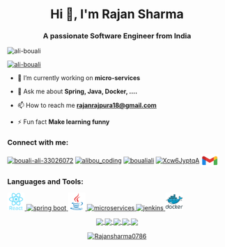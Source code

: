 <h1 align="center">Hi 👋, I'm Rajan Sharma</h1>
<h3 align="center">A passionate Software Engineer from India</h3> 

<p align="left"> <img src="https://komarev.com/ghpvc/?username=ali-bouali&label=Profile%20views&color=0e75b6&style=flat" alt="ali-bouali" /> </p>

<p align="left"> <a href="https://github.com/ryo-ma/github-profile-trophy"><img src="https://github-profile-trophy.vercel.app/?username=ali-bouali" alt="ali-bouali" /></a> </p>

- 🔭 I’m currently working on **micro-services**

- 💬 Ask me about **Spring, Java, Docker, ....**

- 📫 How to reach me **rajanrajpura18@gmail.com**

- ⚡ Fun fact **Make learning funny**

<h3 align="left">Connect with me:</h3>
<p align="left">
<a href="https://linkedin.com/in/rajan-sharma-32a246197" target="blank"><img align="center" src="https://raw.githubusercontent.com/rahuldkjain/github-profile-readme-generator/master/src/images/icons/Social/linked-in-alt.svg" alt="bouali-ali-33026072" height="30" width="40" /></a>
<a href="https://instagram.com/alibou_coding" target="blank"><img align="center" src="https://raw.githubusercontent.com/rahuldkjain/github-profile-readme-generator/master/src/images/icons/Social/instagram.svg" alt="alibou_coding" height="30" width="40" /></a>
<a href="https://www.youtube.com/c/boualiali" target="blank"><img align="center" src="https://raw.githubusercontent.com/rahuldkjain/github-profile-readme-generator/master/src/images/icons/Social/youtube.svg" alt="boualiali" height="30" width="40" /></a>
<a href="https://discord.gg/Xcw6JyptqA" target="blank"><img align="center" src="https://raw.githubusercontent.com/rahuldkjain/github-profile-readme-generator/master/src/images/icons/Social/discord.svg" alt="Xcw6JyptqA" height="30" width="40" /></a>
<a href="rajanrajpura18@gmail.com" target="blank"><img align="center" src="https://raw.githubusercontent.com/rahuldkjain/github-profile-readme-generator/master/src/images/icons/Social/gmail.svg" alt="Gmail" height="30" width="40" /></a>
</p>

<h3 align="left">Languages and Tools:</h3>
<p align="left">
  <a href="https://reactjs.org/" target="_blank" rel="noreferrer">
    <img src="https://raw.githubusercontent.com/devicons/devicon/master/icons/react/react-original-wordmark.svg" alt="react" width="40" height="40"/>
  </a>
  <a href="https://spring.io/projects/spring-boot" target="_blank" rel="noreferrer">
    <img src="https://www.vectorlogo.zone/logos/springio/springio-icon.svg" alt="spring boot" width="40" height="40"/>
  </a>
  <a href="https://www.java.com/" target="_blank" rel="noreferrer">
    <img src="https://raw.githubusercontent.com/devicons/devicon/master/icons/java/java-original.svg" alt="java" width="40" height="40"/>
  </a>
  <a href="https://martinfowler.com/microservices/" target="_blank" rel="noreferrer">
    <img src="https://cdn.worldvectorlogo.com/logos/microservices-1.svg" alt="microservices" width="40" height="40"/>
  </a>
  <a href="https://www.jenkins.io/" target="_blank" rel="noreferrer">
    <img src="https://www.vectorlogo.zone/logos/jenkins/jenkins-icon.svg" alt="jenkins" width="40" height="40"/>
  </a>
  <a href="https://www.docker.com/" target="_blank" rel="noreferrer">
    <img src="https://raw.githubusercontent.com/devicons/devicon/master/icons/docker/docker-original-wordmark.svg" alt="docker" width="40" height="40"/>
  </a>
</p>

<div align="center">
<a href="https://github.com/Rajansharma0786">
<img align="center" src="http://github-profile-summary-cards.vercel.app/api/cards/stats?username=Rajansharma0786&theme=2077" height="180em" />
<img align="center" src="http://github-profile-summary-cards.vercel.app/api/cards/most-commit-language?username=Rajansharma0786&theme=2077" height="180em" />
<img align="center" src="http://github-profile-summary-cards.vercel.app/api/cards/repos-per-language?username=Rajansharma0786&theme=2077" height="180em" />
<img align="center" src="http://github-profile-summary-cards.vercel.app/api/cards/productive-time?username=Rajansharma0786&theme=2077" height="180em" />
<img align="center" src="http://github-profile-summary-cards.vercel.app/api/cards/profile-details?username=Rajansharma0786&theme=2077" height="180em" />
</div>

<p style="text-align: center;"><img align="center" src="https://github-readme-streak-stats.herokuapp.com/?user=Rajansharma0786&" alt="Rajansharma0786" /></p>

